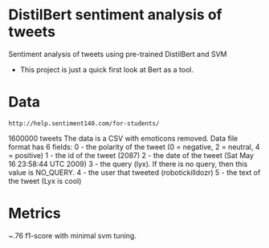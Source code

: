 # DistilBert sentiment analysis of tweets
Sentiment analysis of tweets using pre-trained DistilBert and SVM

- This project is just a quick first look at Bert as a tool.

# Data

`http://help.sentiment140.com/for-students/`

1600000 tweets
The data is a CSV with emoticons removed. Data file format has 6 fields:
0 - the polarity of the tweet (0 = negative, 2 = neutral, 4 = positive)
1 - the id of the tweet (2087)
2 - the date of the tweet (Sat May 16 23:58:44 UTC 2009)
3 - the query (lyx). If there is no query, then this value is NO_QUERY.
4 - the user that tweeted (robotickilldozr)
5 - the text of the tweet (Lyx is cool)


# Metrics

~.76 f1-score with minimal svm tuning.
